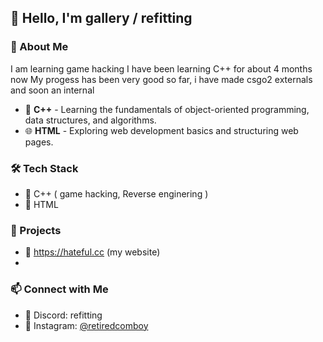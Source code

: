## 👋 Hello, I'm gallery / refitting

### 🚀 About Me
I am learning game hacking
I have been learning C++ for about 4 months now
My progess has been very good so far, i have made csgo2 externals and soon an internal

- 🔷 **C++** - Learning the fundamentals of object-oriented programming, data structures, and algorithms.
- 🌐 **HTML** - Exploring web development basics and structuring web pages.

### 🛠️ Tech Stack
- 🔹 C++ ( game hacking, Reverse enginering )
- 🔹 HTML


### 📌 Projects
- 🚧 https://hateful.cc (my website)
- 

### 📫 Connect with Me
- 💬 Discord: refitting
- 📸 Instagram: [@retiredcomboy]([https://instagram.com/yourhandle](https://www.instagram.com/retiredcomboy/))

